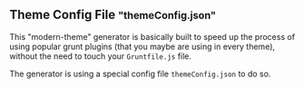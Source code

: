 ## Theme Config File <small>"themeConfig.json"</small>

This "modern-theme" generator is basically built to speed up the process of using
popular grunt plugins (that you maybe are using in every theme),
without the need to touch your `Gruntfile.js` file.

The generator is using a special config file `themeConfig.json` to do so.
